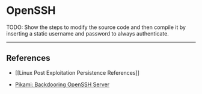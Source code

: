 # OpenSSH

TODO: Show the steps to modify the source code and then compile it by inserting a static username and password to always authenticate.

---
## References

- [[Linux Post Exploitation Persistence References]]

- [Pikami: Backdooring OpenSSH Server](https://pikami.org/blog/backdooring-openssh-server/)